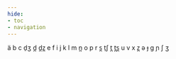 ```yaml
---
hide:
- toc
- navigation
---
```

ä
b
c
d̠ʒ
d̪
d̪z̪
e
f
i
j
k
l
m
n̪
o
p
r
s̪
t̠ʃ
t̪
t̪s̪
u
v
x
z̪
ə
ɟ
ɡ
ɲ
ʃ
ʒ

